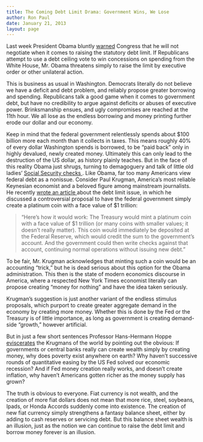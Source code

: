 ```yaml
---
title: The Coming Debt Limit Drama: Government Wins, We Lose
author: Ron Paul
date: January 21, 2013
layout: page
---
```


<p>Last week President Obama bluntly <a href="http://www.forbes.com/sites/larahoffmans/2013/01/15/debt-ceiling-round-106" target="_blank">warned</a> Congress that he will not negotiate when it comes to raising the statutory debt limit.  If Republicans attempt to use a debt ceiling vote to win concessions on spending from the White House, Mr. Obama threatens simply to raise the limit by executive order or other unilateral action.  
<p>This is business as usual in Washington.  Democrats literally do not believe we have a deficit and debt problem, and reliably propose greater borrowing and spending.  Republicans talk a good game when it comes to government debt, but have no credibility to argue against deficits or abuses of executive power.  Brinksmanship ensues, and ugly compromises are reached at the 11th hour.  We all lose as the endless borrowing and money printing further erode our dollar and our economy.
<p>Keep in mind that the federal government relentlessly spends about $100 billion more each month than it collects in taxes. This means roughly 40% of every dollar Washington spends is borrowed, to be “paid back” only in highly devalued, newly created money. Ultimately this can only lead to the destruction of the US dollar, as history plainly teaches.  But in the face of this reality Obama just shrugs, turning to demagoguery and talk of little old ladies’ <a href="http://money.cnn.com/2013/01/14/news/economy/debt-ceiling-deadline">Social&nbsp;Security&nbsp;checks </a> .
Like Obama, far too many Americans view federal debt as a nonissue.  Consider Paul Krugman, America’s most reliable Keynesian economist and a beloved figure among mainstream journalists.  He recently <a href="http://www.economicpolicyjournal.com/2013/01/a-note-on-paul-krugman-and-what.html">wrote&nbsp;an&nbsp;article </a> about the debt limit issue, in which he discussed a controversial proposal to have the federal government simply create a platinum coin with a face value of $1 trillion:
<blockquote>“Here’s how it would work: The Treasury would mint a platinum coin with a face value of $1 trillion (or many coins with smaller values; it doesn’t really matter). This coin would immediately be deposited at the Federal Reserve, which would credit the sum to the government’s account. And the government could then write checks against that account, continuing normal operations without issuing new debt.”</blockquote>
To be fair, Mr. Krugman acknowledges that minting such a coin would be an accounting “trick,” but he is dead serious about this option for the Obama administration.  This then is the state of modern economics discourse in America, where a respected New York Times economist literally can propose creating “money for nothing” and have the idea taken seriously.  
<p>Krugman’s suggestion is just another variant of the endless stimulus proposals, which purport to create greater aggregate demand in the economy by creating more money.  Whether this is done by the Fed or the Treasury is of little importance, as long as government is creating demand-side “growth,” however artificial.
<p>But in just a few short sentences Professor Hans-Hermann Hoppe <a href="http://www.lewrockwell.com/blog/lewrw/archives/130439.html">eviscerates</a> the Krugmans of the world by pointing out the obvious: If governments or central banks really can create wealth simply by creating money, why does poverty exist anywhere on earth?  Why haven’t successive rounds of quantitative easing by the US Fed solved our economic recession?  And if Fed money creation really works, and doesn’t create inflation, why haven’t Americans gotten richer as the money supply has grown?
<p>The truth is obvious to everyone.  Fiat currency is not wealth, and the creation of more fiat dollars does not mean that more rice, steel, soybeans, Ipads, or Honda Accords suddenly come into existence.  The creation of new fiat currency simply strengthens a fantasy balance sheet, either by adding to cash reserves or servicing debt.  But this balance sheet wealth is an illusion, just as the notion we can continue to raise the debt limit and borrow money forever is an illusion.
 
